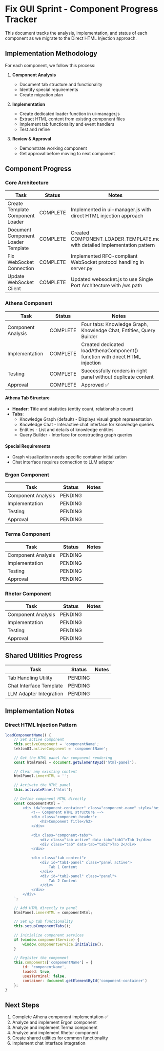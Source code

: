 # Fix GUI Sprint - Component Progress Tracker

This document tracks the analysis, implementation, and status of each component as we migrate to the Direct HTML Injection approach.

## Implementation Methodology

For each component, we follow this process:

1. **Component Analysis**
   - Document tab structure and functionality
   - Identify special requirements
   - Create migration plan

2. **Implementation**
   - Create dedicated loader function in ui-manager.js
   - Extract HTML content from existing component files
   - Implement tab functionality and event handlers
   - Test and refine

3. **Review & Approval**
   - Demonstrate working component
   - Get approval before moving to next component

## Component Progress

### Core Architecture

| Task | Status | Notes |
|------|--------|-------|
| Create Template Component Loader | COMPLETE | Implemented in ui-manager.js with direct HTML injection approach |
| Document Component Loader Template | COMPLETE | Created COMPONENT_LOADER_TEMPLATE.md with detailed implementation pattern |
| Fix WebSocket Connection | COMPLETE | Implemented RFC-compliant WebSocket protocol handling in server.py |
| Update WebSocket Client | COMPLETE | Updated websocket.js to use Single Port Architecture with /ws path |

### Athena Component

| Task | Status | Notes |
|------|--------|-------|
| Component Analysis | COMPLETE | Four tabs: Knowledge Graph, Knowledge Chat, Entities, Query Builder |
| Implementation | COMPLETE | Created dedicated loadAthenaComponent() function with direct HTML injection |
| Testing | COMPLETE | Successfully renders in right panel without duplicate content |
| Approval | COMPLETE | Approved ✅ |

#### Athena Tab Structure
- **Header**: Title and statistics (entity count, relationship count)
- **Tabs**: 
  - Knowledge Graph (default) - Displays visual graph representation
  - Knowledge Chat - Interactive chat interface for knowledge queries
  - Entities - List and details of knowledge entities
  - Query Builder - Interface for constructing graph queries

#### Special Requirements
- Graph visualization needs specific container initialization
- Chat interface requires connection to LLM adapter

### Ergon Component

| Task | Status | Notes |
|------|--------|-------|
| Component Analysis | PENDING | |
| Implementation | PENDING | |
| Testing | PENDING | |
| Approval | PENDING | |

### Terma Component 

| Task | Status | Notes |
|------|--------|-------|
| Component Analysis | PENDING | |
| Implementation | PENDING | |
| Testing | PENDING | |
| Approval | PENDING | |

### Rhetor Component

| Task | Status | Notes |
|------|--------|-------|
| Component Analysis | PENDING | |
| Implementation | PENDING | |
| Testing | PENDING | |
| Approval | PENDING | |

## Shared Utilities Progress

| Task | Status | Notes |
|------|--------|-------|
| Tab Handling Utility | PENDING | |
| Chat Interface Template | PENDING | |
| LLM Adapter Integration | PENDING | |

## Implementation Notes

### Direct HTML Injection Pattern

```javascript
loadComponentName() {
    // Set active component
    this.activeComponent = 'componentName';
    tektonUI.activeComponent = 'componentName';
    
    // Get the HTML panel for component rendering
    const htmlPanel = document.getElementById('html-panel');
    
    // Clear any existing content
    htmlPanel.innerHTML = '';
    
    // Activate the HTML panel
    this.activatePanel('html');
    
    // Define component HTML directly
    const componentHtml = `
        <div id="component-container" class="component-name" style="height: 100%; width: 100%;">
            <!-- Component HTML structure -->
            <div class="component-header">
                <h2>Component Title</h2>
            </div>
            
            <div class="component-tabs">
                <div class="tab active" data-tab="tab1">Tab 1</div>
                <div class="tab" data-tab="tab2">Tab 2</div>
            </div>
            
            <div class="tab-content">
                <div id="tab1-panel" class="panel active">
                    Tab 1 Content
                </div>
                <div id="tab2-panel" class="panel">
                    Tab 2 Content
                </div>
            </div>
        </div>
    `;
    
    // Add HTML directly to panel
    htmlPanel.innerHTML = componentHtml;
    
    // Set up tab functionality
    this.setupComponentTabs();
    
    // Initialize component services
    if (window.componentService) {
        window.componentService.initialize();
    }
    
    // Register the component
    this.components['componentName'] = {
        id: 'componentName',
        loaded: true,
        usesTerminal: false,
        container: document.getElementById('component-container')
    };
}
```

## Next Steps

1. Complete Athena component implementation ✅
2. Analyze and implement Ergon component 
3. Analyze and implement Terma component
4. Analyze and implement Rhetor component
5. Create shared utilities for common functionality
6. Implement chat interface integration